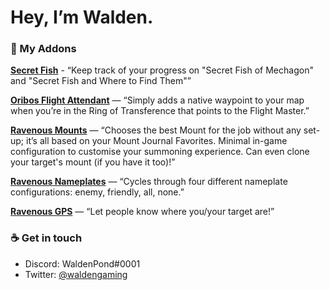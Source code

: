 # Hey, I’m Walden.

### 📑 My Addons

**[Secret Fish](https://github.com/RavenousAddons/SecretFish/)** - “Keep track of your progress on "Secret Fish of Mechagon" and "Secret Fish and Where to Find Them"”

**[Oribos Flight Attendant](https://github.com/RavenousAddons/OribosFlightAttendant/)** — “Simply adds a native waypoint to your map when you’re in the Ring of Transference that points to the Flight Master.”

**[Ravenous Mounts](https://github.com/RavenousAddons/ravMounts/)** — “Chooses the best Mount for the job without any set-up; it’s all based on your Mount Journal Favorites. Minimal in-game configuration to customise your summoning experience. Can even clone your target's mount (if you have it too)!”

**[Ravenous Nameplates](https://github.com/waldenp0nd/ravNameplates/)** — “Cycles through four different nameplate configurations: enemy, friendly, all, none.”

**[Ravenous GPS](https://github.com/RavenousAddons/ravGPS/)** — “Let people know where you/your target are!”

### ☕️ Get in touch

- Discord: WaldenPond#0001
- Twitter: [@waldengaming](https://twitter.com/waldengaming)

<!--
**waldenp0nd/waldenp0nd** is a ✨ _special_ ✨ repository because its `README.md` (this file) appears on your GitHub profile.

Here are some ideas to get you started:

- 🔭 I’m currently working on ...
- 🌱 I’m currently learning ...
- 👯 I’m looking to collaborate on ...
- 🤔 I’m looking for help with ...
- 💬 Ask me about ...
- 📫 How to reach me: ...
- 😄 Pronouns: ...
- ⚡ Fun fact: ...
-->
